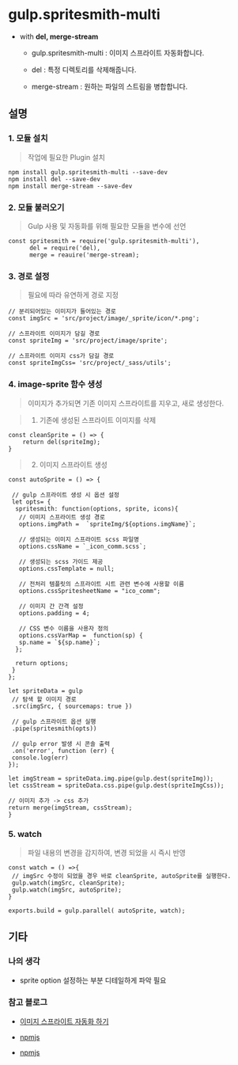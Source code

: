  # gulp.spritesmith-multi

- with **del, merge-stream**

	- gulp.spritesmith-multi : 이미지 스프라이트 자동화합니다.

	- del : 특정 디렉토리를 삭제해줍니다.

	- merge-stream : 원하는 파일의 스트림을 병합합니다.

## 설명

### 1. 모듈 설치

> 작업에 필요한 Plugin 설치 

```
npm install gulp.spritesmith-multi --save-dev
npm install del --save-dev
npm install merge-stream --save-dev
```

### 2. 모듈 불러오기

> Gulp 사용 및 자동화를 위해 필요한 모듈을 변수에 선언

```
const spritesmith = require('gulp.spritesmith-multi'),
      del = require('del),
      merge = reauire('merge-stream);
```

### 3. 경로 설정

> 필요에 따라 유연하게 경로 지정

```
// 분리되어있는 이미지가 들어있는 경로
const imgSrc = 'src/project/image/_sprite/icon/*.png';

// 스프라이트 이미지가 담길 경로
const spriteImg = 'src/project/image/sprite';

// 스프라이트 이미지 css가 담길 경로 
const spriteImgCss= 'src/project/_sass/utils';
```

### 4. image-sprite 함수 생성

> 이미지가 추가되면 기존 이미지 스프라이트를 지우고, 새로 생성한다.

> 1. 기존에 생성된 스프라이트 이미지를 삭제

```
const cleanSprite = () => {
	return del(spriteImg);
}
```

> 2. 이미지 스프라이트 생성

```
const autoSprite = () => {

 // gulp 스프라이트 생성 시 옵션 설정
 let opts= {
  spritesmith: function(options, sprite, icons){
   // 이미지 스프라이트 생성 경로 
   options.imgPath =  `spriteImg/${options.imgName}`;

   // 생성되는 이미지 스프라이트 scss 파일명
   options.cssName = `_icon_comm.scss`;

   // 생성되는 scss 가이드 제공
   options.cssTemplate = null;

   // 전처리 템플릿의 스프라이트 시트 관련 변수에 사용할 이름
   options.cssSpritesheetName = "ico_comm";

   // 이미지 간 간격 설정
   options.padding = 4;

   // CSS 변수 이름을 사용자 정의
   options.cssVarMap =  function(sp) {
   sp.name = `${sp.name}`;
  };

  return options;
 }
};

let spriteData = gulp
 // 탐색 할 이미지 경로
 .src(imgSrc, { sourcemaps: true })

 // gulp 스프라이트 옵션 실행
 .pipe(spritesmith(opts))

 // gulp error 발생 시 콘솔 출력
 .on('error', function (err) {
 console.log(err)
});

let imgStream = spriteData.img.pipe(gulp.dest(spriteImg));
let cssStream = spriteData.css.pipe(gulp.dest(spriteImgCss));

// 이미지 추가 -> css 추가
return merge(imgStream, cssStream);
}

```

### 5. watch

> 파일 내용의 변경을 감지하여, 변경 되었을 시 즉시 반영

```
const watch = () =>{
 // imgSrc 수정이 되었을 경우 바로 cleanSprite, autoSprite를 실행한다.
 gulp.watch(imgSrc, cleanSprite);
 gulp.watch(imgSrc, autoSprite);
}
	 
exports.build = gulp.parallel( autoSprite, watch);
```

## 기타

### 나의 생각

- sprite option 설정하는 부분 디테일하게 파악 필요


### 참고 블로그

- [이미지 스프라이트 자동화 하기](https://dohoons.com/blog/1339/)

- [npmjs](https://www.npmjs.com/package/gulp.spritesmith-multi)

- [npmjs](https://www.npmjs.com/package/gulp.spritesmith)


